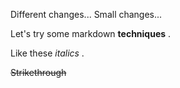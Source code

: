 
Different changes...
Small changes...

Let's try some markdown **techniques** .

Like these *italics* .

~~Strikethrough~~

